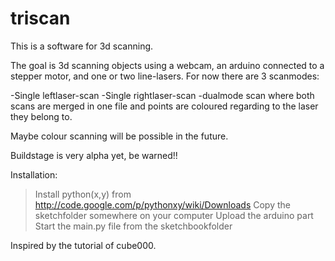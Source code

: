 triscan
=======

This is a software for 3d scanning.

The goal is 3d scanning objects using a webcam, an arduino connected to a stepper motor, and one or two line-lasers. 
For now there are 3 scanmodes: 

 -Single leftlaser-scan
 -Single rightlaser-scan
 -dualmode scan where both scans are merged in one file and points are coloured regarding to the laser they belong to.
 
Maybe colour scanning will be possible in the future.

Buildstage is very alpha yet, be warned!!

Installation:

>Install python(x,y) from http://code.google.com/p/pythonxy/wiki/Downloads
>Copy the sketchfolder somewhere on your computer
>Upload the arduino part
>Start the main.py file from the sketchbookfolder



Inspired by the tutorial of cube000.

